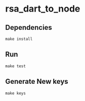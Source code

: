 # rsa_dart_to_node

## Dependencies

`make install`

## Run

`make test`

## Generate New keys

`make keys`
